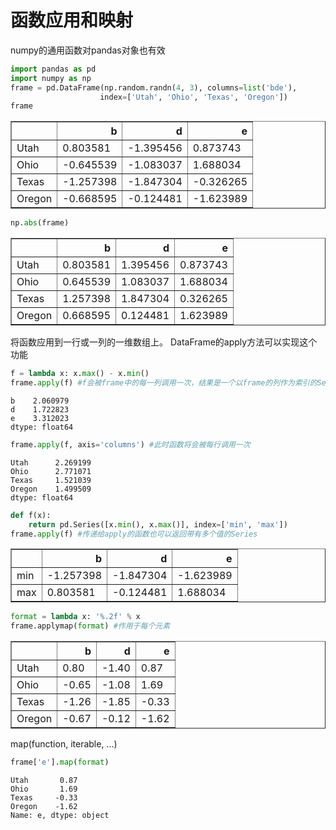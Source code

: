 #  函数应用和映射

numpy的通用函数对pandas对象也有效


```python
import pandas as pd
import numpy as np
frame = pd.DataFrame(np.random.randn(4, 3), columns=list('bde'), 
                    index=['Utah', 'Ohio', 'Texas', 'Oregon'])
frame
```




<div>
<style scoped>
    .dataframe tbody tr th:only-of-type {
        vertical-align: middle;
    }

    .dataframe tbody tr th {
        vertical-align: top;
    }

    .dataframe thead th {
        text-align: right;
    }
</style>
<table border="1" class="dataframe">
  <thead>
    <tr style="text-align: right;">
      <th></th>
      <th>b</th>
      <th>d</th>
      <th>e</th>
    </tr>
  </thead>
  <tbody>
    <tr>
      <td>Utah</td>
      <td>0.803581</td>
      <td>-1.395456</td>
      <td>0.873743</td>
    </tr>
    <tr>
      <td>Ohio</td>
      <td>-0.645539</td>
      <td>-1.083037</td>
      <td>1.688034</td>
    </tr>
    <tr>
      <td>Texas</td>
      <td>-1.257398</td>
      <td>-1.847304</td>
      <td>-0.326265</td>
    </tr>
    <tr>
      <td>Oregon</td>
      <td>-0.668595</td>
      <td>-0.124481</td>
      <td>-1.623989</td>
    </tr>
  </tbody>
</table>
</div>




```python
np.abs(frame)
```




<div>
<style scoped>
    .dataframe tbody tr th:only-of-type {
        vertical-align: middle;
    }

    .dataframe tbody tr th {
        vertical-align: top;
    }

    .dataframe thead th {
        text-align: right;
    }
</style>
<table border="1" class="dataframe">
  <thead>
    <tr style="text-align: right;">
      <th></th>
      <th>b</th>
      <th>d</th>
      <th>e</th>
    </tr>
  </thead>
  <tbody>
    <tr>
      <td>Utah</td>
      <td>0.803581</td>
      <td>1.395456</td>
      <td>0.873743</td>
    </tr>
    <tr>
      <td>Ohio</td>
      <td>0.645539</td>
      <td>1.083037</td>
      <td>1.688034</td>
    </tr>
    <tr>
      <td>Texas</td>
      <td>1.257398</td>
      <td>1.847304</td>
      <td>0.326265</td>
    </tr>
    <tr>
      <td>Oregon</td>
      <td>0.668595</td>
      <td>0.124481</td>
      <td>1.623989</td>
    </tr>
  </tbody>
</table>
</div>



将函数应用到一行或一列的一维数组上。 DataFrame的apply方法可以实现这个功能


```python
f = lambda x: x.max() - x.min()
frame.apply(f) #f会被frame中的每一列调用一次，结果是一个以frame的列作为索引的Series
```




    b    2.060979
    d    1.722823
    e    3.312023
    dtype: float64




```python
frame.apply(f, axis='columns') #此时函数将会被每行调用一次
```




    Utah      2.269199
    Ohio      2.771071
    Texas     1.521039
    Oregon    1.499509
    dtype: float64




```python
def f(x):
    return pd.Series([x.min(), x.max()], index=['min', 'max'])
frame.apply(f) #传递给apply的函数也可以返回带有多个值的Series
```




<div>
<style scoped>
    .dataframe tbody tr th:only-of-type {
        vertical-align: middle;
    }

    .dataframe tbody tr th {
        vertical-align: top;
    }

    .dataframe thead th {
        text-align: right;
    }
</style>
<table border="1" class="dataframe">
  <thead>
    <tr style="text-align: right;">
      <th></th>
      <th>b</th>
      <th>d</th>
      <th>e</th>
    </tr>
  </thead>
  <tbody>
    <tr>
      <td>min</td>
      <td>-1.257398</td>
      <td>-1.847304</td>
      <td>-1.623989</td>
    </tr>
    <tr>
      <td>max</td>
      <td>0.803581</td>
      <td>-0.124481</td>
      <td>1.688034</td>
    </tr>
  </tbody>
</table>
</div>




```python
format = lambda x: '%.2f' % x
frame.applymap(format) #作用于每个元素
```




<div>
<style scoped>
    .dataframe tbody tr th:only-of-type {
        vertical-align: middle;
    }

    .dataframe tbody tr th {
        vertical-align: top;
    }

    .dataframe thead th {
        text-align: right;
    }
</style>
<table border="1" class="dataframe">
  <thead>
    <tr style="text-align: right;">
      <th></th>
      <th>b</th>
      <th>d</th>
      <th>e</th>
    </tr>
  </thead>
  <tbody>
    <tr>
      <td>Utah</td>
      <td>0.80</td>
      <td>-1.40</td>
      <td>0.87</td>
    </tr>
    <tr>
      <td>Ohio</td>
      <td>-0.65</td>
      <td>-1.08</td>
      <td>1.69</td>
    </tr>
    <tr>
      <td>Texas</td>
      <td>-1.26</td>
      <td>-1.85</td>
      <td>-0.33</td>
    </tr>
    <tr>
      <td>Oregon</td>
      <td>-0.67</td>
      <td>-0.12</td>
      <td>-1.62</td>
    </tr>
  </tbody>
</table>
</div>



map(function, iterable, ...)


```python
frame['e'].map(format)
```




    Utah       0.87
    Ohio       1.69
    Texas     -0.33
    Oregon    -1.62
    Name: e, dtype: object


